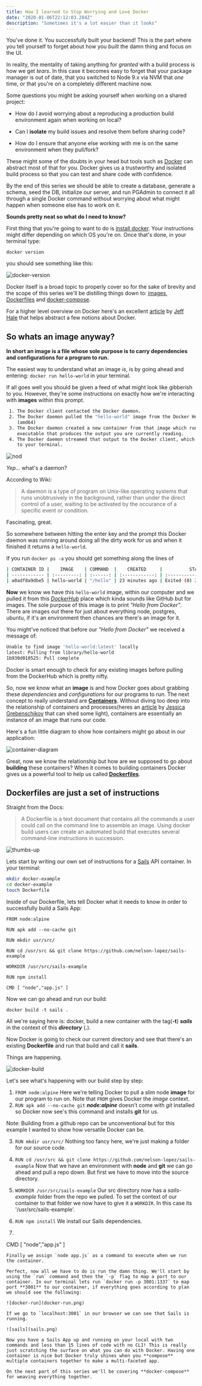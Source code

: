 ```yaml
---
title: How I learned to Stop Worrying and Love Docker
date: "2020-01-06T22:12:03.284Z"
description: "Sometimes it's a lot easier than it looks"
---
```


You've done it. You successfully built your backend!
This is the part where you tell yourself to forget about how you _built_ the damn thing and focus on the UI.

In reality, the mentality of taking anything for _granted_ with a build process is how we get _tears_. In this case it becomes easy to forget that your package manager is out of date, that you switched to Node 9.x via NVM that _one_ time, or that you're on a completely different machine now.

Some questions you might be asking yourself when working on a shared project:

- How do I avoid worrying about a reproducing a production build environment again when working on local?

- Can I **isolate** my build issues and resolve them before sharing code?

- How do I ensure that anyone else working with me is on the same environment when they pull/fork?

These might some of the doubts in your head but tools such as [Docker](<https://en.wikipedia.org/wiki/Docker_(software)>) can abstract most of that for you. Docker gives us a trustworthy and isolated build process so that you can test and share code with confidence.

By the end of this series we should be able to create a database, generate a schema, seed the DB, initialize our server, and run PGAdmin to connect it all through a single Docker command without worrying about what might happen when someone else has to work on it.

**Sounds pretty neat so what do I need to know?**

First thing that you're going to want to do is [install docker](https://docs.docker.com/install/). Your instructions might differ depending on which OS you're on. Once that's done, in your terminal type:

`docker version`

you should see something like this:

![docker-version](./docker-version.png)

Docker itself is a broad topic to properly cover so for the sake of brevity and the scope of this series we'll be distilling things down to: [images](https://docs.docker.com/engine/reference/commandline/images/), [Dockerfiles](https://docs.docker.com/engine/reference/builder/) and [docker-compose](https://docs.docker.com/compose/).

For a higher level overview on Docker here's an excellent [article](https://towardsdatascience.com/learn-enough-docker-to-be-useful-b7ba70caeb4b) by [Jeff Hale](https://twitter.com/discdiver) that helps abstract a few notions about Docker.

## So whats an image anyway?

**In short an image is a file whose sole purpose is to carry dependencies and configurations for a program to run.**

The easiest way to understand what an image _is_, is by going ahead and
entering: `docker run hello-world` in your terminal.

If all goes well you should be given a feed of what might look like gibberish to you. However, they're some instructions on exactly how we're interacting with **images** within this prompt.

``` bash
 1. The Docker client contacted the Docker daemon.
 2. The Docker daemon pulled the "hello-world" image from the Docker Hub.
    (amd64)
 3. The Docker daemon created a new container from that image which runs the
    executable that produces the output you are currently reading.
 4. The Docker daemon streamed that output to the Docker client, which sent it
    to your terminal.
```

![nod](./nod.gif)

_Yep_... what's a daemon?

According to Wiki:

> A daemon is a type of program on Unix-like operating systems that runs unobtrusively in the background, rather than under the direct control of a user, waiting to be activated by the occurance of a specific event or condition.

Fascinating, great.

So somewhere between hitting the enter key and the prompt this Docker daemon was running around doing all the dirty work for us and when it finished it returns a `hello-world`.

If you run `docker ps -a` you should get something along the lines of
``` bash
| CONTAINER ID |    IMAGE    | COMMAND  |    CREATED     |          STATUS           | PORTS | NAMES   |
| ------------ | :---------: | :------: | :------------: | :-----------------------: | :---: | ------- |
| a0adf8a9dbe5 | hello-world | "/hello" | 23 minutes ago | Exited (0) 23 minutes ago |       | example |
```

**Now** we know we have this `hello-world` image, within our computer and we pulled it from this [_DockerHub_](https://hub.docker.com/) place which kinda sounds like GitHub but for images. The sole purpose of this image is to print _"Hello from Docker"_. There are images out there for just about everything node, postgres, ubuntu, if it's an environment then chances are there's an image for it.

You might've noticed that before our _"Hello from Docker"_ we received a message of:

``` bash
Unable to find image 'hello-world:latest' locally
latest: Pulling from library/hello-world
1b930d010525: Pull complete
```

Docker is smart enough to check for any existing images before pulling from the DockerHub which is pretty nifty.

So, now we know what an **image** is and how Docker goes about grabbing these _dependencies_ and _configurations_ for our programs to run. The next concept to really understand are [**Containers**](https://www.docker.com/resources/what-container). Without diving too deep into the relationship of containers and processes(heres an [article](https://medium.com/@jessgreb01/what-is-the-difference-between-a-process-a-container-and-a-vm-f36ba0f8a8f7) by [Jessica Grebenschikov](https://medium.com/@jessgreb01) that can shed some light), containers are essentially an instance of an image that runs our code.

Here's a fun little diagram to show how containers might go about in our application:

![container-diagram](./container-diagram.png)

Great, now we know the relationship but how are we supposed to go about **building** these containers? When it comes to building containers Docker gives us a powerful tool to help us called [**Dockerfiles**](https://docs.docker.com/engine/reference/builder/).

## Dockerfiles are just a set of instructions

Straight from the Docs:

> A Dockerfile is a text document that contains all the commands a user could call on the command line to assemble an image. Using docker build users can create an automated build that executes several command-line instructions in succession.

![thumbs-up](./thumbs-up.gif)

Lets start by writing our own set of instructions for a [Sails](https://sailsjs.com/) API container. In your terminal:


``` bash
mkdir docker-example
cd docker-example
touch Dockerfile
```
Inside of our Dockerfile, lets tell Docker what it needs to know in order to successfully build a Sails App:

``` Docker
FROM node:alpine

RUN apk add --no-cache git

RUN mkdir usr/src/

RUN cd /usr/src && git clone https://github.com/nelson-lopez/sails-example 

WORKDIR /usr/src/sails-example

RUN npm install

CMD [ "node","app.js" ]

```

Now we can go ahead and run our build:

`docker build -t sails .`

All we're saying here is: docker, build a new container with the tag(**-t**) **_sails_** in the context of this **_directory_** (**.**).

Now Docker is going to check our current directory and see that there's an existing **Dockerfile** and run that build and call it **sails**.

Things are happening.

![docker-build](docker-build.png)

Let's see what's happening with our build step by step:

1. `FROM node:alpine`
Here we're telling Docker to pull a slim node **image** for our program to run on. Note that `FROM` gives Docker the _image_ context.
2. `RUN apk add --no-cache git`
**_node:alpine_** doesn't come with _git_ installed so Docker now see's this command and installs **git** for us. 

Note: Building from a github repo can be unconventional but for this example I wanted to show how versatile Docker can be.

3. `RUN mkdir usr/src/` Nothing too fancy here, we're just making a folder for our source code.

4. `RUN cd /usr/src && git clone https://github.com/nelson-lopez/sails-example` Now that we have an environment with **node** and **git** we can go ahead and pull a repo down. But first we have to move into the source directory.

5. `WORKDIR /usr/src/sails-example` Our src directory now has a _sails-example_ folder from the repo we pulled. To set the context of our container to that folder we now have to give it a `WORKDIR`. In this case its '/usr/src/sails-example'.

6. `RUN npm install` We install our Sails dependencies.

7. ``` Docker
CMD [ "node","app.js" ] 
```
Finally we assign `node app.js` as a command to execute when we run the container.

Perfect, now all we have to do is run the damn thing. We'll start by using the `run` command and then the `-p` flag to map a port to our container. In our terminal lets run `docker run -p 3001:1337` to map port **3001** to our container, if everything goes according to plan we should see the following:

![docker-run](docker-run.png)

If we go to `localhost:3001` in our browser we can see that Sails is running.

![sails](sails.png)

Now you have a Sails App up and running on your local with two commands and less than 15 lines of code with no CLI! This is really just scratching the surface on what you can do with Docker. Having one container is nice but Docker truly shines when you **compose** multiple containers together to make a multi-faceted app.

On the next part of this series we'll be covering **docker-compose** for weaving everything together. 
